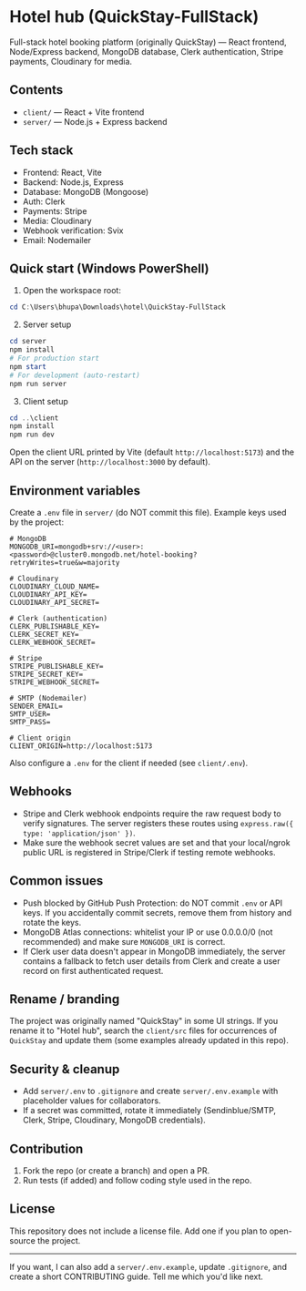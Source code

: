 # Hotel hub (QuickStay-FullStack)

Full-stack hotel booking platform (originally QuickStay) — React frontend, Node/Express backend, MongoDB database, Clerk authentication, Stripe payments, Cloudinary for media.

## Contents
- `client/` — React + Vite frontend
- `server/` — Node.js + Express backend

## Tech stack
- Frontend: React, Vite
- Backend: Node.js, Express
- Database: MongoDB (Mongoose)
- Auth: Clerk
- Payments: Stripe
- Media: Cloudinary
- Webhook verification: Svix
- Email: Nodemailer

## Quick start (Windows PowerShell)

1. Open the workspace root:

```powershell
cd C:\Users\bhupa\Downloads\hotel\QuickStay-FullStack
```

2. Server setup

```powershell
cd server
npm install
# For production start
npm start
# For development (auto-restart)
npm run server
```

3. Client setup

```powershell
cd ..\client
npm install
npm run dev
```

Open the client URL printed by Vite (default `http://localhost:5173`) and the API on the server (`http://localhost:3000` by default).

## Environment variables
Create a `.env` file in `server/` (do NOT commit this file). Example keys used by the project:

```env
# MongoDB
MONGODB_URI=mongodb+srv://<user>:<password>@cluster0.mongodb.net/hotel-booking?retryWrites=true&w=majority

# Cloudinary
CLOUDINARY_CLOUD_NAME=
CLOUDINARY_API_KEY=
CLOUDINARY_API_SECRET=

# Clerk (authentication)
CLERK_PUBLISHABLE_KEY=
CLERK_SECRET_KEY=
CLERK_WEBHOOK_SECRET=

# Stripe
STRIPE_PUBLISHABLE_KEY=
STRIPE_SECRET_KEY=
STRIPE_WEBHOOK_SECRET=

# SMTP (Nodemailer)
SENDER_EMAIL=
SMTP_USER=
SMTP_PASS=

# Client origin
CLIENT_ORIGIN=http://localhost:5173
```

Also configure a `.env` for the client if needed (see `client/.env`).

## Webhooks
- Stripe and Clerk webhook endpoints require the raw request body to verify signatures. The server registers these routes using `express.raw({ type: 'application/json' })`.
- Make sure the webhook secret values are set and that your local/ngrok public URL is registered in Stripe/Clerk if testing remote webhooks.

## Common issues
- Push blocked by GitHub Push Protection: do NOT commit `.env` or API keys. If you accidentally commit secrets, remove them from history and rotate the keys.
- MongoDB Atlas connections: whitelist your IP or use 0.0.0.0/0 (not recommended) and make sure `MONGODB_URI` is correct.
- If Clerk user data doesn't appear in MongoDB immediately, the server contains a fallback to fetch user details from Clerk and create a user record on first authenticated request.

## Rename / branding
The project was originally named "QuickStay" in some UI strings. If you rename it to "Hotel hub", search the `client/src` files for occurrences of `QuickStay` and update them (some examples already updated in this repo).

## Security & cleanup
- Add `server/.env` to `.gitignore` and create `server/.env.example` with placeholder values for collaborators.
- If a secret was committed, rotate it immediately (Sendinblue/SMTP, Clerk, Stripe, Cloudinary, MongoDB credentials).

## Contribution
1. Fork the repo (or create a branch) and open a PR.
2. Run tests (if added) and follow coding style used in the repo.

## License
This repository does not include a license file. Add one if you plan to open-source the project.

---
If you want, I can also add a `server/.env.example`, update `.gitignore`, and create a short CONTRIBUTING guide. Tell me which you'd like next.
